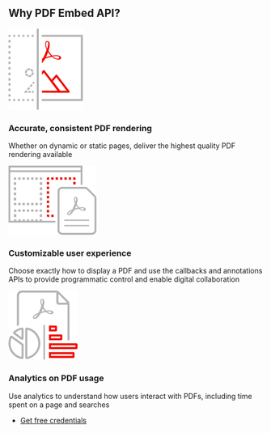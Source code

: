 <TitleBlock slots="heading" theme="light"  className="titleBlock-align-left" />

## Why PDF Embed API?

<TextBlock slots="image, heading, text" width="33%" theme="light" className="align-left icon-xl-size"  />

![CC icon](../images/accurate_rendering.svg)

### Accurate, consistent PDF rendering

Whether on dynamic or static pages, deliver the highest quality PDF rendering available


<TextBlock slots="image, heading, text" width="33%" theme="light" className="align-left icon-xl-size" />

![discovery_banner_img](../images/customizable_experience.svg)

### Customizable user experience

Choose exactly how to display a PDF and use the callbacks and annotations APIs to provide programmatic control and enable digital collaboration

<TextBlock slots="image, heading, text" width="33%" theme="light"  className="align-left icon-xl-size" />

![discovery_banner_img](../images/analytics.svg)

### Analytics on PDF usage

Use analytics to understand how users interact with PDFs, including time spent on a page and searches

<TextBlock slots="buttons" isCentered theme="light" className="margin-top-zero" />

* [Get free credentials](/src/pages/gettingstarted.md)